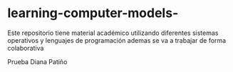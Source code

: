 # learning-computer-models-
Este repositorio tiene material académico utilizando diferentes sistemas operativos y lenguajes de programación 
ademas se va a trabajar de forma colaborativa 

Prueba Diana Patiño